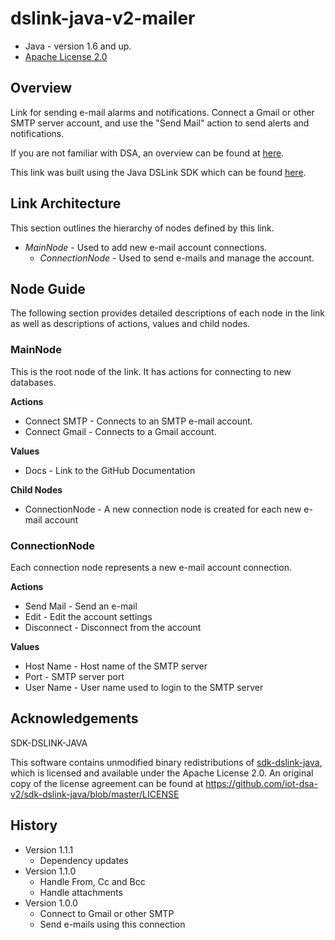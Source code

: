 # dslink-java-v2-mailer

* Java - version 1.6 and up.
* [Apache License 2.0](http://www.apache.org/licenses/LICENSE-2.0)

## Overview

Link for sending e-mail alarms and notifications. 
Connect a Gmail or other SMTP server account, and use the "Send Mail" action to send alerts and notifications.

If you are not familiar with DSA, an overview can be found at
[here](http://iot-dsa.org/get-started/how-dsa-works).

This link was built using the Java DSLink SDK which can be found
[here](https://github.com/iot-dsa-v2/sdk-dslink-java).

## Link Architecture

This section outlines the hierarchy of nodes defined by this link.

- _MainNode_ - Used to add new e-mail account connections.
  - _ConnectionNode_ - Used to send e-mails and manage the account.


## Node Guide

The following section provides detailed descriptions of each node in the link as well as
descriptions of actions, values and child nodes.


### MainNode

This is the root node of the link.  It has actions for connecting to new databases.

**Actions**
- Connect SMTP - Connects to an SMTP e-mail account.
- Connect Gmail - Connects to a Gmail account.

**Values**
- Docs - Link to the GitHub Documentation

**Child Nodes**
- ConnectionNode - A new connection node is created for each new e-mail account

### ConnectionNode

Each connection node represents a new e-mail account connection.

**Actions**

- Send Mail - Send an e-mail
- Edit - Edit the account settings
- Disconnect - Disconnect from the account

**Values**

- Host Name - Host name of the SMTP server
- Port - SMTP server port
- User Name - User name used to login to the SMTP server

## Acknowledgements

SDK-DSLINK-JAVA

This software contains unmodified binary redistributions of 
[sdk-dslink-java](https://github.com/iot-dsa-v2/sdk-dslink-java), which is licensed 
and available under the Apache License 2.0. An original copy of the license agreement can be found 
at https://github.com/iot-dsa-v2/sdk-dslink-java/blob/master/LICENSE

## History

* Version 1.1.1
  - Dependency updates
* Version 1.1.0
  - Handle From, Cc and Bcc
  - Handle attachments
* Version 1.0.0
  - Connect to Gmail or other SMTP
  - Send e-mails using this connection
